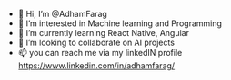 - 👋 Hi, I’m @AdhamFarag
- 👀 I’m interested in Machine learning and Programming
- 🌱 I’m currently learning React Native, Angular
- 💞️ I’m looking to collaborate on AI projects
- 📫 you can reach me via my linkedIN profile https://www.linkedin.com/in/adhamfarag/

<!---
AdhamFarag/AdhamFarag is a ✨ special ✨ repository because its `README.md` (this file) appears on your GitHub profile.
You can click the Preview link to take a look at your changes.
--->
